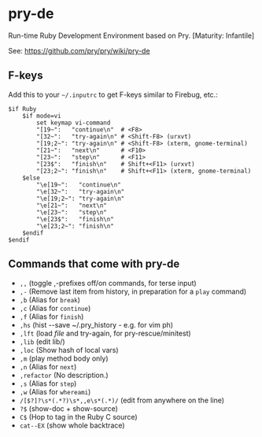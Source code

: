 # pry-de

Run-time Ruby Development Environment based on Pry. [Maturity: Infantile]

See: https://github.com/pry/pry/wiki/pry-de

## F-keys

Add this to your `~/.inputrc` to get F-keys similar to Firebug, etc.:

    $if Ruby
        $if mode=vi
            set keymap vi-command
            "[19~":   "continue\n"  # <F8>
            "[32~":   "try-again\n" # <Shift-F8> (urxvt)
            "[19;2~": "try-again\n" # <Shift-F8> (xterm, gnome-terminal)
            "[21~":   "next\n"      # <F10>
            "[23~":   "step\n"      # <F11>
            "[23$":   "finish\n"    # Shift+<F11> (urxvt)
            "[23;2~": "finish\n"    # Shift+<F11> (xterm, gnome-terminal)
        $else
            "\e[19~":   "continue\n"
            "\e[32~":   "try-again\n"
            "\e[19;2~": "try-again\n"
            "\e[21~":   "next\n"
            "\e[23~":   "step\n"
            "\e[23$":   "finish\n"
            "\e[23;2~": "finish\n"
        $endif
    $endif

## Commands that come with pry-de

 - `,,` (toggle ,-prefixes off/on commands, for terse input)
 - `,-` (Remove last item from history, in preparation for a `play` command)
 - `,b` (Alias for `break`)
 - `,c` (Alias for `continue`)
 - `,f` (Alias for `finish`)
 - `,hs` (hist --save ~/.pry_history - e.g. for vim <leader>ph)
 - `,lft` (load _file_ and try-again, for pry-rescue/minitest)
 - `,lib` (edit lib/)
 - `,loc` (Show hash of local vars)
 - `,m` (play method body only)
 - `,n` (Alias for `next`)
 - `,refactor` (No description.)
 - `,s` (Alias for `step`)
 - `,w` (Alias for `whereami`)
 - `/[$?]?\s*(.*?)\s*,,e\s*(.*)/` (edit from anywhere on the line)
 - `?$` (show-doc + show-source)
 - `C$` (Hop to tag in the Ruby C source)
 - `cat--EX` (show whole backtrace)

